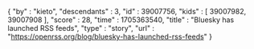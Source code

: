 {
  "by" : "kieto",
  "descendants" : 3,
  "id" : 39007756,
  "kids" : [ 39007982, 39007908 ],
  "score" : 28,
  "time" : 1705363540,
  "title" : "Bluesky has launched RSS feeds",
  "type" : "story",
  "url" : "https://openrss.org/blog/bluesky-has-launched-rss-feeds"
}
